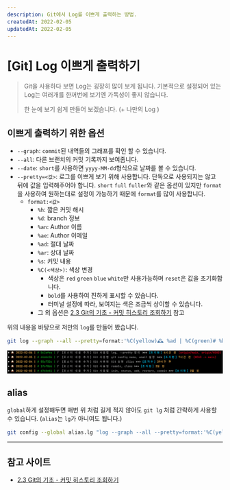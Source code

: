 ```yaml
---
description: Git에서 Log를 이쁘게 출력하는 방법.  
createdAt: 2022-02-05  
updatedAt: 2022-02-05
---
```


# [Git] Log 이쁘게 출력하기

> Git을 사용하다 보면 Log는 굉장히 많이 보게 됩니다. 기본적으로 설정되어 있는 Log는 여러개를 한꺼번에 보기엔 가독성이 좋지 않습니다.
>
> 한 눈에 보기 쉽게 만들어 보겠습니다. (+ 나만의 Log )

## 이쁘게 출력하기 위한 옵션

- `--graph`: `commit`된 내역들의 그래프를 확인 할 수 있습니다.
- `--all`: 다른 브랜치의 커밋 기록까지 보여줍니다.
- `--date`: `short`를 사용하면 `yyyy-MM-dd`형식으로 날짜를 볼 수 있습니다.
- `--pretty=<값>`: 로그를 이쁘게 보기 위해 사용합니다. 단독으로 사용되지는 않고 뒤에 값을 입력해주어야 합니다. `short` `full` `fuller`와 같은 옵션이 있지만 `format`을
  사용하여 원하는대로 설정이 가능하기 때문에 `format`를 많이 사용합니다.
    - `format:<값>`
        - `%h`: 짧은 커밋 해시
        - `%d`: branch 정보
        - `%an`: Author 이름
        - `%ae`: Author 이메일
        - `%ad`: 절대 날짜
        - `%ar`: 상대 날짜
        - `%s`: 커밋 내용
        - `%C(<색상>)`: 색상 변경
            - 색상은 `red` `green` `blue` `white`만 사용가능하며 `reset`은 값을 초기화합니다.
            - `bold`를 사용하여 진하게 표시할 수 있습니다.
            - 터미널 설정에 따라, 보여지는 색은 조금씩 상이할 수 있습니다.
        - 그 외
          옵션은 [2.3 Git의 기초 - 커밋 히스토리 조회하기](https://git-scm.com/book/ko/v2/Git%EC%9D%98-%EA%B8%B0%EC%B4%88-%EC%BB%A4%EB%B0%8B-%ED%9E%88%EC%8A%A4%ED%86%A0%EB%A6%AC-%EC%A1%B0%ED%9A%8C%ED%95%98%EA%B8%B0)
          참고

위의 내용을 바탕으로 저만의 `log`를 만들어 봤습니다.

```zsh
git log --graph --all --pretty=format:'%C(yellow)🕰 %ad | %C(green)# %h | %C(bold white)𝑻 %s%C(reset) >>> %C(blue)[%an] %C(yellow)%ar%C(red)%d' --date=short
```

![Git Log pretty 설정](../../public/_posts/Git/Git_기본_명령어/log_screenshot.png)

## alias

`global`하게 설정해두면 매번 위 처럼 길게 적지 않아도 `git lg` 처럼 간략하게 사용할 수 있습니다. (`alias`는 `lg`가 아니여도 됩니다.)

```zsh
git config --global alias.lg "log --graph --all --pretty=format:'%C(yellow)🕰 %ad | %C(green)# %h | %C(bold white)𝑻 %s%C(reset) >>> %C(blue)[%an] %C(yellow)%ar%C(red)%d' --date=short"
```

---

## 참고 사이트

- [2.3 Git의 기초 - 커밋 히스토리 조회하기](https://git-scm.com/book/ko/v2/Git%EC%9D%98-%EA%B8%B0%EC%B4%88-%EC%BB%A4%EB%B0%8B-%ED%9E%88%EC%8A%A4%ED%86%A0%EB%A6%AC-%EC%A1%B0%ED%9A%8C%ED%95%98%EA%B8%B0)